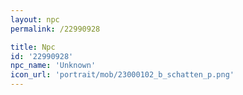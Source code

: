 ```yaml
---
layout: npc
permalink: /22990928

title: Npc
id: '22990928'
npc_name: 'Unknown'
icon_url: 'portrait/mob/23000102_b_schatten_p.png'
---
```

